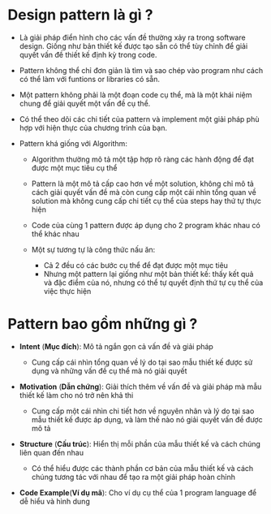 
# Design pattern là gì ?

- Là giải pháp điển hình cho các vấn đề thường xảy ra trong software design. Giống như bản thiết kế được tạo sẵn có thể tùy chỉnh để giải quyết vấn đề thiết kế định kỳ trong code.

- Pattern không thể chỉ đơn giản là tìm và sao chép vào program như cách có thể làm với funtions or libraries có sẵn.
- Một pattern không phải là một đoạn code cụ thể, mà là một khái niệm chung để giải quyết một vấn đề cụ thể.
- Có thể theo dõi các chi tiết của pattern và implement một giải pháp phù hợp với hiện thực của chương trình của bạn. 

- Pattern khá giống với Algorithm:
	- Algorithm thường mô tả một tập hợp rõ ràng các hành động để đạt được một mục tiêu cụ thể
	- Pattern là một mô tả cấp cao hơn về một solution, không chỉ mô tả cách giải quyết vấn đề mà còn cung cấp một cái nhìn tổng quan về solution mà không cung cấp chi tiết cụ thể của steps hay thứ tự thực hiện
	- Code của cùng 1 pattern được áp dụng cho 2 program khác nhau có thể khác nhau

	- Một sự tương tự là công thức nấu ăn:
		- Cả 2 đều có các bước cụ thể để đạt được một mục tiêu
		- Nhưng một pattern lại giống như một bản thiết kế:  thấy kết quả và đặc điểm của nó, nhưng có thể tự quyết định thứ tự cụ thể của việc thực hiện

# Pattern bao gồm những gì ?


- **Intent** (**Mục đích**): Mô tả ngắn gọn cả vấn đề và giải pháp
	- Cung cấp cái nhìn tổng quan về lý do tại sao mẫu thiết kế được sử dụng và những vấn đề cụ thể mà nó giải quyết
	
- **Motivation** (**Dẫn chứng**): Giải thích thêm về vấn đề và giải pháp mà mẫu thiết kế làm cho nó trở nên khả thi
	- Cung cấp một cái nhìn chi tiết hơn về nguyên nhân và lý do tại sao mẫu thiết kế được áp dụng, và làm thế nào nó giải quyết vấn đề được mô tả

- **Structure** (**Cấu trúc**): Hiển thị mỗi phần của mẫu thiết kế và cách chúng liên quan đến nhau
	- Có thể hiểu được các thành phần cơ bản của mẫu thiết kế và cách chúng tương tác với nhau để tạo ra một giải pháp hoàn chỉnh

- **Code Example**(**Ví dụ mã**): Cho ví dụ cụ thể của 1 program language để dễ hiểu và hình dung

